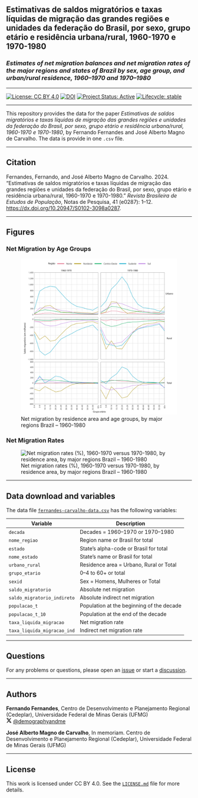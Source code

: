 
<!-- README.md is generated from README.Rmd. Please edit that file -->

## Estimativas de saldos migratórios e taxas líquidas de migração das grandes regiões e unidades da federação do Brasil, por sexo, grupo etário e residência urbana/rural, 1960-1970 e 1970-1980

### *Estimates of net migration balances and net migration rates of the major regions and states of Brazil by sex, age group, and urban/rural residence, 1960–1970 and 1970–1980*

------------------------------------------------------------------------

<!-- badges: start -->

[![License: CC BY 4.0](https://img.shields.io/badge/License-CC_BY_4.0-blue.svg)](https://creativecommons.org/licenses/by/4.0/)
[![DOI](https://img.shields.io/badge/DOI-10.20947%2FS0102--3098a0287-blue)](https://dx.doi.org/10.20947/S0102-3098a0287)
[![Project Status: Active](https://www.repostatus.org/badges/latest/active.svg)](https://www.repostatus.org/#active)
[![Lifecycle: stable](https://img.shields.io/badge/lifecycle-stable-brightgreen.svg)](https://lifecycle.r-lib.org/articles/stages.html#stable)

<!-- badges: end -->

------------------------------------------------------------------------

This repository provides the data for the paper *Estimativas de saldos migratórios e taxas líquidas de migração das grandes regiões e unidades da federação do Brasil, por sexo, grupo etário e residência urbana/rural, 1960-1970 e 1970-1980*, by Fernando Fernandes and José Alberto Magno de Carvalho. The data is provide in one `.csv` file.

------------------------------------------------------------------------

## Citation

Fernandes, Fernando, and José Alberto Magno de Carvalho. 2024. “Estimativas de saldos migratórios e taxas líquidas de migração das grandes regiões e unidades da federação do Brasil, por sexo, grupo etário e residência urbana/rural, 1960-1970 e 1970-1980.” *Revista Brasileira de Estudos de População*, Notas de Pesquisa, 41 (e0287): 1–12. <https://dx.doi.org/10.20947/S0102-3098a0287>.

------------------------------------------------------------------------

## Figures

### Net Migration by Age Groups

<figure>
<img src="output/net_migration_total_age_groups.png" alt="Net migration by residence area and age groups, by major regions Brazil – 1960-1980" />
<figcaption aria-hidden="true">Net migration by residence area and age groups, by major regions Brazil – 1960-1980</figcaption>
</figure>

### Net Migration Rates

<figure>
<img src="output/net_migration_by_net_migration.png" alt="Net migration rates (%), 1960-1970 versus 1970-1980, by residence area, by major regions Brazil – 1960-1980" />
<figcaption aria-hidden="true">Net migration rates (%), 1960-1970 versus 1970-1980, by residence area, by major regions Brazil – 1960-1980</figcaption>
</figure>

------------------------------------------------------------------------

## Data download and variables

The data file [`fernandes-carvalho-data.csv`](https://github.com/demographyandme/migration-60-70-80/blob/be822254ecdde660082483a7b323fb49347ab353/output/fernandes_carvalho_data.csv "data file") has the following variables:

| Variable                    | Description                               |
|-----------------------------|-------------------------------------------|
| `decada`                    | Decades = 1960–1970 or 1970–1980          |
| `nome_regiao`               | Region name or Brasil for total           |
| `estado`                    | State’s alpha-code or Brasil for total    |
| `nome_estado`               | State’s name or Brasil for total          |
| `urbano_rural`              | Residence area = Urbano, Rural or Total   |
| `grupo_etario`              | 0–4 to 60+ or total                       |
| `sexid`                     | Sex = Homens, Mulheres or Total           |
| `saldo_migratorio`          | Absolute net migration                    |
| `saldo_migratorio_indireto` | Absolute indirect net migration           |
| `populacao_t`               | Population at the beginning of the decade |
| `populacao_t_10`            | Population at the end of the decade       |
| `taxa_liquida_migracao`     | Net migration rate                        |
| `taxa_liquida_migracao_ind` | Indirect net migration rate               |

------------------------------------------------------------------------

## Questions

For any problems or questions, please open an [issue](https://github.com/demographyandme/migration-60-70-80/issues) or start a [discussion](https://github.com/demographyandme/migration-60-70-80/discussions/).

------------------------------------------------------------------------

## Authors

**Fernando Fernandes**, Centro de Desenvolvimento e Planejamento Regional (Cedeplar), Universidade Federal de Minas Gerais (UFMG)<br> <img src="icons/x-twitter.svg" width="15"/> [@demographyandme](https://x.com/demographyandme)

**José Alberto Magno de Carvalho**, In memoriam. Centro de Desenvolvimento e Planejamento Regional (Cedeplar), Universidade Federal de Minas Gerais (UFMG)

------------------------------------------------------------------------

## License

This work is licensed under CC BY 4.0. See the [`LICENSE.md`](https://github.com/demographyandme/migration-60-70-80/blob/428dbe48cf2905c5b7903b841ef1c54c248f9bfc/LICENSE.md) file for more details.
